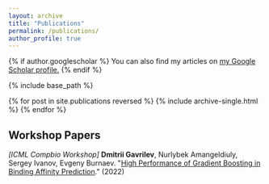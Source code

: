 ```yaml
---
layout: archive
title: "Publications"
permalink: /publications/
author_profile: true
---
```


{% if author.googlescholar %}
  You can also find my articles on <u><a href="{{author.googlescholar}}">my Google Scholar profile</a>.</u>
{% endif %}

{% include base_path %}

{% for post in site.publications reversed %}
  {% include archive-single.html %}
{% endfor %}

## Workshop Papers

_[ICML Compbio Workshop]_ **Dmitrii Gavrilev**, Nurlybek Amangeldiuly, Sergey Ivanov, Evgeny Burnaev. "[High Performance of Gradient Boosting in Binding Affinity Prediction](https://arxiv.org/pdf/2205.07023.pdf)." (2022)